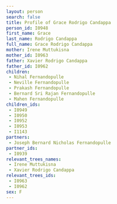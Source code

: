 ```yaml
---
layout: person
search: false
title: Profile of Grace Rodrigo Candappa
person_id: I0948
first_name: Grace
last_name: Rodrigo Candappa
full_name: Grace Rodrigo Candappa
mother: Irene Muttukisna
mother_id: I0963
father: Xavier Rodrigo Candappa
father_id: I0962
children:
 - Nihal Fernandopulle
 - Neville Fernandopulle
 - Prakash Fernandopulle
 - Bernard Sri Rajan Fernandopulle
 - Mahen Fernandopulle
children_ids:
 - I0949
 - I0950
 - I0952
 - I0953
 - I1143
partners:
 - Joseph Bernard Nicholas Fernandopulle
partner_ids:
 - I0939
relevant_trees_names:
 - Irene Muttukisna
 - Xavier Rodrigo Candappa
relevant_trees_ids:
 - I0963
 - I0962
sex: F
---
```


